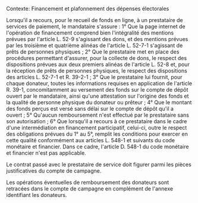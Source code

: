 Contexte: Financement et plafonnement des dépenses électorales

Lorsqu'il a recours, pour le recueil de fonds en ligne, à un prestataire de services de paiement, le mandataire s'assure : 1° Que la page internet de l'opération de financement comprend bien l'intégralité des mentions prévues par l'article L. 52-9 s'agissant des dons, et des mentions prévues par les troisième et quatrième alinéas de l'article L. 52-7-1 s'agissant de prêts de personnes physiques ; 2° Que le prestataire met en place des procédures permettant d'assurer, pour la collecte de dons, le respect des dispositions prévues aux deux premiers alinéas de l'article L. 52-8 et, pour la réception de prêts de personnes physiques, le respect des dispositions des articles L. 52-7-1 et R. 39-2-1 ; 3° Que le prestataire lui fournit, pour chaque donateur, toutes les informations requises en application de l'article R. 39-1, concomitamment au versement des fonds sur le compte de dépôt ouvert par le mandataire, ainsi qu'une attestation sur l'origine des fonds et la qualité de personne physique du donateur ou prêteur ; 4° Que le montant des fonds perçus est versé sans délai sur le compte de dépôt qu'il a ouvert ; 5° Qu'aucun remboursement n'est effectué par le prestataire sans son autorisation ; 6° Que lorsqu'il a recours à ce prestataire dans le cadre d'une intermédiation en financement participatif, celui-ci, outre le respect des obligations prévues du 1° au 5°, remplit les conditions pour exercer en cette qualité conformément aux articles L. 548-1 et suivants du code monétaire et financier. Dans ce cadre, l'article D. 548-1 du code monétaire et financier n'est pas applicable.

Le contrat passé avec le prestataire de service doit figurer parmi les pièces justificatives du compte de campagne.

Les opérations éventuelles de remboursement des donateurs sont retracées dans le compte de campagne en complément de l'annexe identifiant les donateurs.